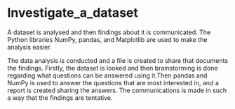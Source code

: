 # Investigate_a_dataset
A dataset  is analysed and then findings about it is communicated. The Python libraries NumPy, pandas, and Matplotlib are used to make the analysis easier.

The data analysis is conducted and a file is created to share that documents the findings. Firstly, the dataset is looked and then brainstorming is done regarding what questions can be answered using it.Then pandas and NumPy is used to answer the questions that are most interested in, and a report is created sharing the answers. The communications is made in such a way that the findings are tentative. 
